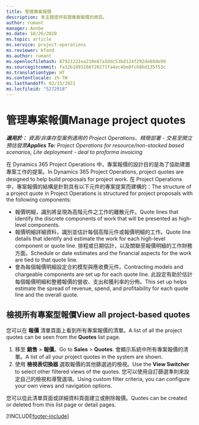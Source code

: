 ```yaml
---
title: 管理專案報價
description: 本主題提供有關專案報價的資訊。
author: rumant
manager: Annbe
ms.date: 10/26/2020
ms.topic: article
ms.service: project-operations
ms.reviewer: kfend
ms.author: rumant
ms.openlocfilehash: 87921221ea210e67a3ddc53bd124f292de80de99
ms.sourcegitcommit: fa32b1893286f20271fa4ec4be8fc68bd135f53c
ms.translationtype: HT
ms.contentlocale: zh-TW
ms.lasthandoff: 02/15/2021
ms.locfileid: "5272918"
---
```

# <a name="manage-project-quotes"></a><span data-ttu-id="4cf76-103">管理專案報價</span><span class="sxs-lookup"><span data-stu-id="4cf76-103">Manage project quotes</span></span>

<span data-ttu-id="4cf76-104">_**適用於：** 資源/非庫存型案例適用的 Project Operations、精簡部署 - 交易至開立預估發票_</span><span class="sxs-lookup"><span data-stu-id="4cf76-104">_**Applies To:** Project Operations for resource/non-stocked based scenarios, Lite deployment - deal to proforma invoicing_</span></span>

<span data-ttu-id="4cf76-105">在 Dynamics 365 Project Operations 中，專案報價的設計目的是為了協助建置專案工作的提案。</span><span class="sxs-lookup"><span data-stu-id="4cf76-105">In Dynamics 365 Project Operations, project quotes are designed to help build proposals for project work.</span></span> <span data-ttu-id="4cf76-106">在 Project Operations 中，專案報價的結構是針對具有以下元件的專案提案而建構的：</span><span class="sxs-lookup"><span data-stu-id="4cf76-106">The structure of a project quote in Project Operations is structured for project proposals with the following components:</span></span>

  - <span data-ttu-id="4cf76-107">報價明細，識別將呈現為高階元件之工作的離散元件。</span><span class="sxs-lookup"><span data-stu-id="4cf76-107">Quote lines that identify the discrete components of work that will be presented as high-level components.</span></span>
  - <span data-ttu-id="4cf76-108">報價明細詳細資料，識別並估計每個高階元件或報價明細的工作。</span><span class="sxs-lookup"><span data-stu-id="4cf76-108">Quote line details that identify and estimate the work for each high-level component or quote line.</span></span> <span data-ttu-id="4cf76-109">排程或日期估計，以及關聯至報價明細的工作財務方面。</span><span class="sxs-lookup"><span data-stu-id="4cf76-109">Schedule or date estimates and the financial aspects for the work are tied to that quote line.</span></span>
  - <span data-ttu-id="4cf76-110">會為每個報價明細設定合約模型與應收費元件。</span><span class="sxs-lookup"><span data-stu-id="4cf76-110">Contracting models and chargeable components are set up for each quote line.</span></span> <span data-ttu-id="4cf76-111">此設定有助於估計每個報價明細和整體報價的營收、支出和獲利率的分佈。</span><span class="sxs-lookup"><span data-stu-id="4cf76-111">This set up helps estimate the spread of revenue, spend, and profitability for each quote line and the overall quote.</span></span>

## <a name="view-all-project-based-quotes"></a><span data-ttu-id="4cf76-112">檢視所有專案型報價</span><span class="sxs-lookup"><span data-stu-id="4cf76-112">View all project-based quotes</span></span>

<span data-ttu-id="4cf76-113">您可以在 **報價** 清單頁面上看到所有專案報價的清單。</span><span class="sxs-lookup"><span data-stu-id="4cf76-113">A list of all the project quotes can be seen from the **Quotes** list page.</span></span> 

1. <span data-ttu-id="4cf76-114">移至 **銷售** > **報價**。</span><span class="sxs-lookup"><span data-stu-id="4cf76-114">Go to **Sales** > **Quotes**.</span></span> <span data-ttu-id="4cf76-115">會顯示系統中所有專案報價的清單。</span><span class="sxs-lookup"><span data-stu-id="4cf76-115">A list of all your project quotes in the system are shown.</span></span> 
2. <span data-ttu-id="4cf76-116">使用 **檢視表切換器** 選取報價的其他篩選過的檢視。</span><span class="sxs-lookup"><span data-stu-id="4cf76-116">Use the **View Switcher** to select other filtered views of the quotes.</span></span> <span data-ttu-id="4cf76-117">您可以使用自訂篩選準則來設定自己的檢視和導覽選項。</span><span class="sxs-lookup"><span data-stu-id="4cf76-117">Using custom filter criteria, you can configure your own views and navigation options.</span></span>

<span data-ttu-id="4cf76-118">您可以從此清單頁面或詳細資料頁面建立或刪除報價。</span><span class="sxs-lookup"><span data-stu-id="4cf76-118">Quotes can be created or deleted from this list page or detail pages.</span></span>


[!INCLUDE[footer-include](../../includes/footer-banner.md)]